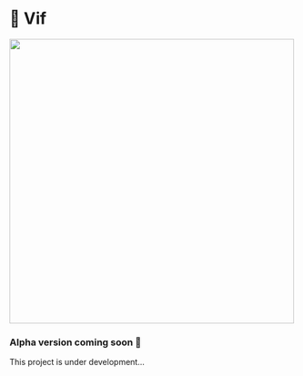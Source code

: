 # 💨 Vif

<img src="http://i.imgur.com/W0FnNvn.gif" width="500px" />

### Alpha version coming soon 🌟
This project is under development...
